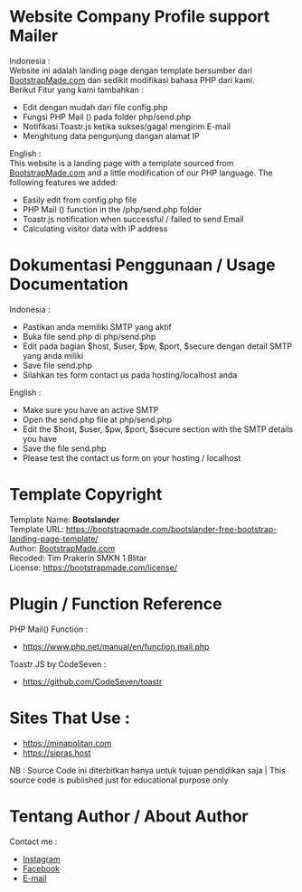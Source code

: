 # Website Company Profile support Mailer

Indonesia : <br>
Website ini adalah landing page dengan template bersumber dari <a href="bootstrapmade.com">BootstrapMade.com</a> dan sedikit modifikasi bahasa PHP dari kami.<br>
Berikut Fitur yang kami tambahkan :
- Edit dengan mudah dari file config.php
- Fungsi PHP Mail () pada folder php/send.php 
- Notifikasi Toastr.js ketika sukses/gagal mengirim E-mail
- Menghitung data pengunjung dangan alamat IP

English : <br>
This website is a landing page with a template sourced from <a href="bootstrapmade.com">BootstrapMade.com</a> and a little modification of our PHP language.
The following features we added:
- Easily edit from config.php file
- PHP Mail () function in the /php/send.php folder
- Toastr.js notification when successful / failed to send Email
- Calculating visitor data with IP address

# Dokumentasi Penggunaan / Usage Documentation

Indonesia : <br>
- Pastikan anda memiliki SMTP yang aktif
- Buka file send.php di php/send.php
- Edit pada bagian $host, $user, $pw, $port, $secure dengan detail SMTP yang anda miliki
- Save file send.php
- Silahkan tes form contact us pada hosting/localhost anda

English : <br>
- Make sure you have an active SMTP
- Open the send.php file at php/send.php
- Edit the $host, $user, $pw, $port, $secure section with the SMTP details you have
- Save the file send.php
- Please test the contact us form on your hosting / localhost

# Template Copyright

Template Name: <b>Bootslander</b> <br>
Template URL: https://bootstrapmade.com/bootslander-free-bootstrap-landing-page-template/ <br>
Author:  <a href="bootstrapmade.com">BootstrapMade.com </a><br>
Recoded: Tim Prakerin SMKN 1 Blitar <br>
License: https://bootstrapmade.com/license/<br>

# Plugin / Function Reference

PHP Mail() Function :
- https://www.php.net/manual/en/function.mail.php

Toastr JS by CodeSeven :
- https://github.com/CodeSeven/toastr

# Sites That Use :

- https://minapolitan.com
- https://sipras.host

NB : Source Code ini diterbitkan hanya untuk tujuan pendidikan saja | This source code is published just for educational purpose only

# Tentang Author / About Author

Contact me :
 - <a href="https://www.instagram.com/zee.skyzee/">Instagram</a>
 - <a href="https://www.facebook.com/rudi.mahesa.372">Facebook</a>
 - <a href="mailto:officialfanx52@gmail.com">E-mail</a>
